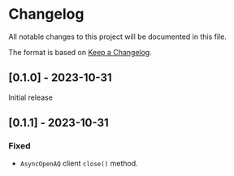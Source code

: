 # Changelog

All notable changes to this project will be documented in this file.

The format is based on [Keep a Changelog](https://keepachangelog.com/en/1.0.0/).


## [0.1.0] - 2023-10-31

Initial release

## [0.1.1] - 2023-10-31

### Fixed

- `AsyncOpenAQ` client `close()` method. 